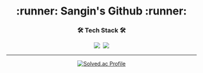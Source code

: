 <div align="center">
<h1>:runner: Sangin's Github :runner:</h1>
<h3>🛠 Tech Stack 🛠</h3>
<img src="https://img.shields.io/badge/Java-007396?style=flat-square&logo=Java&logoColor=white"/>&nbsp
<img src="https://img.shields.io/badge/Spring-6DB33F?style=flat-square&logo=Spring&logoColor=white"/><br>

---
[![Solved.ac Profile](http://mazassumnida.wtf/api/v2/generate_badge?boj=ksiisk99)](https://solved.ac/ksiisk99)

</div>
